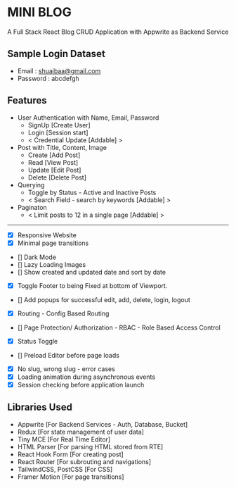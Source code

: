 <!-- # React + Vite

This template provides a minimal setup to get React working in Vite with HMR and some ESLint rules.

Currently, two official plugins are available:

- [@vitejs/plugin-react](https://github.com/vitejs/vite-plugin-react/blob/main/packages/plugin-react/README.md) uses [Babel](https://babeljs.io/) for Fast Refresh
- [@vitejs/plugin-react-swc](https://github.com/vitejs/vite-plugin-react-swc) uses [SWC](https://swc.rs/) for Fast Refresh
 -->

 # MINI BLOG

A Full Stack React Blog CRUD Application with Appwrite as Backend Service

 ## Sample Login Dataset
 - Email : shuaibaa@gmail.com
 - Password : abcdefgh

 ## Features

 - User Authentication with Name, Email, Password 
    - SignUp [Create User]
    - Login [Session start]
    - < Credential Update [Addable] >
 - Post with Title, Content, Image
    - Create [Add Post]
    - Read [View Post]
    - Update [Edit Post]
    - Delete [Delete Post]
 - Querying
    - Toggle by Status - Active and Inactive Posts
    - < Search Field - search by keywords [Addable] >
 - Paginaton
    - < Limit posts to 12 in a single page [Addable] >   
---
- [x] Responsive Website
- [x] Minimal page transitions
- [] Dark Mode
- [] Lazy Loading Images
- [] Show created and updated date and sort by date
- [x] Toggle Footer to being Fixed at bottom of Viewport.
- [] Add popups for successful edit, add, delete, login, logout
- [x] Routing - Config Based Routing
- [] Page Protection/ Authorization - RBAC - Role Based Access Control
- [x] Status Toggle
- [] Preload Editor before page loads
- [x] No slug, wrong slug - error cases
- [x] Loading animation during asynchronous events
- [x] Session checking before application launch 

## Libraries Used
- Appwrite [For Backend Services - Auth, Database, Bucket]
- Redux [For state management of user data]
- Tiny MCE [For Real Time Editor]
- HTML Parser [For parsing HTML stored from RTE]
- React Hook Form [For creating post]
- React Router [For subrouting and navigations]
- TailwindCSS, PostCSS [For CSS]
- Framer Motion [For page transitions]